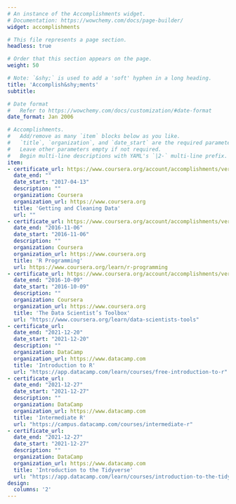 ```yaml
---
# An instance of the Accomplishments widget.
# Documentation: https://wowchemy.com/docs/page-builder/
widget: accomplishments

# This file represents a page section.
headless: true

# Order that this section appears on the page.
weight: 50

# Note: `&shy;` is used to add a 'soft' hyphen in a long heading.
title: 'Accomplish&shy;ments'
subtitle:

# Date format
#   Refer to https://wowchemy.com/docs/customization/#date-format
date_format: Jan 2006

# Accomplishments.
#   Add/remove as many `item` blocks below as you like.
#   `title`, `organization`, and `date_start` are the required parameters.
#   Leave other parameters empty if not required.
#   Begin multi-line descriptions with YAML's `|2-` multi-line prefix.
item:
- certificate_url: https://www.coursera.org/account/accomplishments/verify/HM7VKHGTFEN2
  date_end: ""
  date_start: "2017-04-13" 
  description: ""
  organization: Coursera
  organization_url: https://www.coursera.org
  title: 'Getting and Cleaning Data'
  url: ""
- certificate_url: https://www.coursera.org/account/accomplishments/verify/AQTAPWMQ2BK4
  date_end: "2016-11-06"
  date_start: "2016-11-06"
  description: ""
  organization: Coursera
  organization_url: https://www.coursera.org
  title: 'R Programming'
  url: https://www.coursera.org/learn/r-programming
- certificate_url: https://www.coursera.org/account/accomplishments/verify/Z2Y5E9Y25CR9
  date_end: "2016-10-09"
  date_start: "2016-10-09"
  description: ""
  organization: Coursera
  organization_url: https://www.coursera.org
  title: 'The Data Scientist’s Toolbox'
  url: "https://www.coursera.org/learn/data-scientists-tools"
- certificate_url:
  date_end: "2021-12-20"
  date_start: "2021-12-20"
  description: ""
  organization: DataCamp
  organization_url: https://www.datacamp.com
  title: 'Introduction to R'
  url: "https://app.datacamp.com/learn/courses/free-introduction-to-r"
- certificate_url:
  date_end: "2021-12-27"
  date_start: "2021-12-27"
  description: ""
  organization: DataCamp
  organization_url: https://www.datacamp.com
  title: 'Intermediate R'
  url: "https://campus.datacamp.com/courses/intermediate-r"
- certificate_url:
  date_end: "2021-12-27"
  date_start: "2021-12-27"
  description: ""
  organization: DataCamp
  organization_url: https://www.datacamp.com
  title: 'Introduction to the Tidyverse'
  url: "https://app.datacamp.com/learn/courses/introduction-to-the-tidyverse"
design:
  columns: '2' 
---
```

